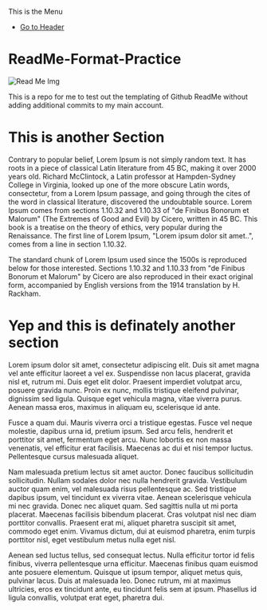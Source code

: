 This is the Menu
- [Go to Header](https://github.com/markbalechy/ReadMe-Format-Practice/blob/main/README.md#readme-format-practice)

# ReadMe-Format-Practice

![Read Me Img](https://thumbs.dreamstime.com/b/book-character-cute-illustration-read-me-icon-logo-illustration-vector-book-character-cute-illustration-read-me-icon-211474802.jpg)

This is a repo for me to test out the templating of Github ReadMe without adding additional commits to my main account.

# This is another Section

Contrary to popular belief, Lorem Ipsum is not simply random text. It has roots in a piece of classical Latin literature from 45 BC, making it over 2000 years old. Richard McClintock, a Latin professor at Hampden-Sydney College in Virginia, looked up one of the more obscure Latin words, consectetur, from a Lorem Ipsum passage, and going through the cites of the word in classical literature, discovered the undoubtable source. Lorem Ipsum comes from sections 1.10.32 and 1.10.33 of "de Finibus Bonorum et Malorum" (The Extremes of Good and Evil) by Cicero, written in 45 BC. This book is a treatise on the theory of ethics, very popular during the Renaissance. The first line of Lorem Ipsum, "Lorem ipsum dolor sit amet..", comes from a line in section 1.10.32.

The standard chunk of Lorem Ipsum used since the 1500s is reproduced below for those interested. Sections 1.10.32 and 1.10.33 from "de Finibus Bonorum et Malorum" by Cicero are also reproduced in their exact original form, accompanied by English versions from the 1914 translation by H. Rackham.

# Yep and this is definately another section

Lorem ipsum dolor sit amet, consectetur adipiscing elit. Duis sit amet magna vel ante efficitur laoreet a vel ex. Suspendisse non lacus placerat, gravida nisl et, rutrum mi. Duis eget elit dolor. Praesent imperdiet volutpat arcu, posuere gravida nunc. Proin ex nunc, mollis tristique eleifend pulvinar, dignissim sed ligula. Quisque eget vehicula magna, vitae viverra purus. Aenean massa eros, maximus in aliquam eu, scelerisque id ante.

Fusce a quam dui. Mauris viverra orci a tristique egestas. Fusce vel neque molestie, dapibus urna id, pretium ipsum. Sed arcu felis, hendrerit et porttitor sit amet, fermentum eget arcu. Nunc lobortis ex non massa venenatis, vel efficitur erat facilisis. Maecenas ac dui et nisi tempor luctus. Pellentesque cursus malesuada aliquet.

Nam malesuada pretium lectus sit amet auctor. Donec faucibus sollicitudin sollicitudin. Nullam sodales dolor nec nulla hendrerit gravida. Vestibulum auctor quam enim, vel malesuada risus pellentesque ac. Sed tristique dapibus ipsum, vel tincidunt ex viverra vitae. Aenean scelerisque vehicula mi nec gravida. Donec nec aliquet quam. Sed sagittis nulla ut mi porta placerat. Maecenas facilisis bibendum placerat. Cras volutpat nisl nec diam porttitor convallis. Praesent erat mi, aliquet pharetra suscipit sit amet, commodo eget enim. Vivamus dictum, dui at euismod pharetra, enim turpis porttitor nisl, eget vestibulum metus nulla eget nisl.

Aenean sed luctus tellus, sed consequat lectus. Nulla efficitur tortor id felis finibus, viverra pellentesque urna efficitur. Maecenas finibus quam euismod ante posuere elementum. Quisque ut ipsum tempor, aliquet metus quis, pulvinar lacus. Duis at malesuada leo. Donec rutrum, mi at maximus ultricies, eros ex tincidunt ante, eu tincidunt felis sem at ipsum. Phasellus id ligula convallis, volutpat erat eget, pharetra dui.
